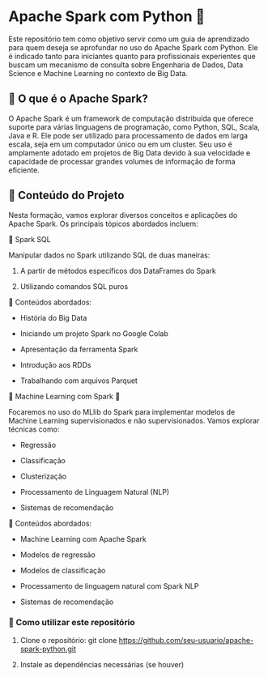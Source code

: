 # Apache Spark com Python 🚀

Este repositório tem como objetivo servir como um guia de aprendizado para quem deseja se aprofundar no uso do Apache Spark com Python. Ele é indicado tanto para iniciantes quanto para profissionais experientes que buscam um mecanismo de consulta sobre Engenharia de Dados, Data Science e Machine Learning no contexto de Big Data.


## 📌 O que é o Apache Spark?

O Apache Spark é um framework de computação distribuída que oferece suporte para várias linguagens de programação, como Python, SQL, Scala, Java e R. Ele pode ser utilizado para processamento de dados em larga escala, seja em um computador único ou em um cluster. Seu uso é amplamente adotado em projetos de Big Data devido à sua velocidade e capacidade de processar grandes volumes de informação de forma eficiente.


## 📖 Conteúdo do Projeto

Nesta formação, vamos explorar diversos conceitos e aplicações do Apache Spark. Os principais tópicos abordados incluem:

🔹 Spark SQL

Manipular dados no Spark utilizando SQL de duas maneiras:

1. A partir de métodos específicos dos DataFrames do Spark

2. Utilizando comandos SQL puros

🔹 Conteúdos abordados:

* História do Big Data

* Iniciando um projeto Spark no Google Colab

* Apresentação da ferramenta Spark

* Introdução aos RDDs

* Trabalhando com arquivos Parquet


🔹 Machine Learning com Spark 🤖

Focaremos no uso do MLlib do Spark para implementar modelos de Machine Learning supervisionados e não supervisionados. Vamos explorar técnicas como:

* Regressão

* Classificação

* Clusterização

* Processamento de Linguagem Natural (NLP)

* Sistemas de recomendação

🔹 Conteúdos abordados:

* Machine Learning com Apache Spark

* Modelos de regressão

* Modelos de classificação

* Processamento de linguagem natural com Spark NLP

* Sistemas de recomendação


### 📌 Como utilizar este repositório

1. Clone o repositório:
git clone https://github.com/seu-usuario/apache-spark-python.git

2. Instale as dependências necessárias (se houver)

